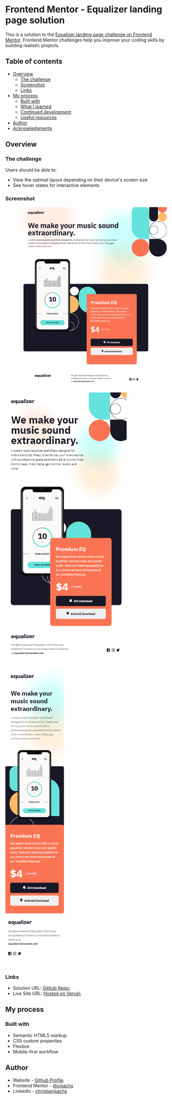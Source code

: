 # Frontend Mentor - Equalizer landing page solution

This is a solution to the [Equalizer landing page challenge on Frontend Mentor](https://www.frontendmentor.io/challenges/equalizer-landing-page-7VJ4gp3DE). Frontend Mentor challenges help you improve your coding skills by building realistic projects. 

## Table of contents

- [Overview](#overview)
  - [The challenge](#the-challenge)
  - [Screenshot](#screenshot)
  - [Links](#links)
- [My process](#my-process)
  - [Built with](#built-with)
  - [What I learned](#what-i-learned)
  - [Continued development](#continued-development)
  - [Useful resources](#useful-resources)
- [Author](#author)
- [Acknowledgments](#acknowledgments)

## Overview

### The challenge

Users should be able to:

- View the optimal layout depending on their device's screen size
- See hover states for interactive elements

### Screenshot

![Desktop - ](image.png)
![Tablet - ](image-1.png)
![Mobile - ](image-2.png)

### Links

- Solution URL: [Github Repo:](https://github.com/cjsachs/Equalizer-Landing-Page)
- Live Site URL: [Hosted on Vercel:](https://equalizer-landing-page-kohl-nine.vercel.app/)

## My process

### Built with

- Semantic HTML5 markup
- CSS custom properties
- Flexbox
- Mobile-first workflow

## Author

- Website - [Github Profile](https://github.com/cjsachs)
- Frontend Mentor - [@cjsachs](https://www.frontendmentor.io/profile/cjsachs)
- LinkedIn - [christianjsachs](https://www.linkedin.com/in/christianjsachs/)

